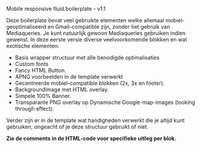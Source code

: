 Mobile responsive fluid boilerplate - v1.1 

Deze boilerplate bevat veel gebruikte elementen welke allemaal mobiel-geoptimaliseerd en Gmail-compatible zijn, zonder het gebruik van Mediaqueries. Je kunt natuurlijk gewoon Mediaqueries gebruiken indien gewenst. In deze eerste versie diverse veelvoorkomende blokken en wat exotische elementen:

- Basis wrapper structuur met alle benodigde optimalisaties 
- Custom fonts 
- Fancy HTML Button.
- APNG voorbeelden in de template verwerkt 
- Gecentreerde mobiel-compatible blokken (2x, 3x en footer).
- Backgroundimage met HTML overlay.
- Simpele 100% Banner. 
- Transparante PNG overlay op Dynamische Google-map-images 
(looking through effect). 


Verder zijn er in de template wat handigheden verwerkt die je altijd kunt gebruiken, ongeacht of je deze structuur gebruikt of niet. 

**Zie de comments in de HTML-code voor specifieke uitleg per blok.**

